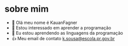 # sobre mim
- 👋 Olá meu nome é KauanFagner
- 👀 Estou interessado em aprender a programação 
- 🌱 Eu estou aprendendo as linguagens da programação 
- :+1: Meu email de contato k.sousa@escola.pr.gov.br

<!---
KauanFagner/KauanFagner is a ✨ special ✨ repository because its `README.md` (this file) appears on your GitHub profile.
You can click the Preview link to take a look at your changes.
--->
